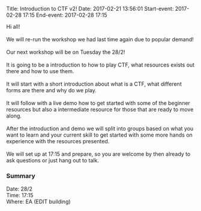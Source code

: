 Title: Introduction to CTF v2!
Date: 2017-02-21 13:56:01
Start-event: 2017-02-28 17:15
End-event: 2017-02-28 17:15

Hi all!  
<br />
We will re-run the workshop we had last time again due to popular demand!
<br /><br />
Our next workshop will be on Tuesday the 28/2!
<br /><br />
It is going to be a introduction to how to play CTF, what resources exists out there and how to use them.
<br /><br />
It will start with a short introduction about what is a CTF, what different forms are there and why do we play.
<br /><br />
It will follow with a live demo how to get started with some of the beginner resources but also a intermediate resource for those that are ready to move along.
<br /><br />
After the introduction and demo we will split into groups based on what you want to learn and your current skill to get started with some more hands on experience with the resources presented.
<br /><br />
We will set up at 17:15 and prepare, so you are welcome by then already to ask questions or just hang out to talk.


### Summary
Date: 28/2  
Time: 17:15  
Where: EA (EDIT building)